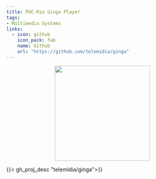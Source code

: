```yaml
---
title: PUC-Rio Ginga Player
tags:
- Multimedia Systems
links:
  - icon: github
    icon_pack: fab
    name: Github
    url: "https://github.com/telemidia/ginga"
---
```


<div style="display: flex; justify-content: center; align-items: center; font-size: 0;">
  <img src="https://upload.wikimedia.org/wikipedia/commons/c/ce/Ginga_Middleware_Logo.png" width="250"/>
</div>

{{< gh_proj_desc "telemidia/ginga">}}
